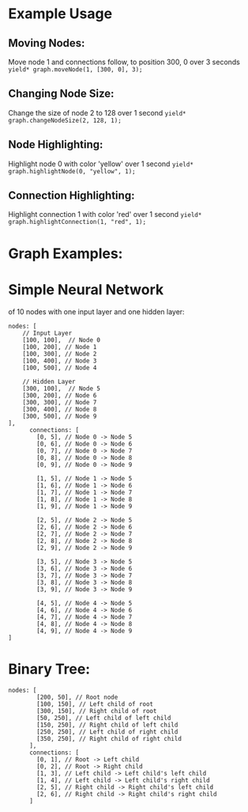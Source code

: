 # Example Usage

## Moving Nodes:
Move node 1 and connections follow, to position 300, 0 over 3 seconds
```yield* graph.moveNode(1, [300, 0], 3);```
## Changing Node Size:
Change the size of node 2 to 128 over 1 second
```yield* graph.changeNodeSize(2, 128, 1);```
## Node Highlighting:
Highlight node 0 with color 'yellow' over 1 second
```yield* graph.highlightNode(0, "yellow", 1);```

## Connection Highlighting:
Highlight connection 1 with color 'red' over 1 second
```yield* graph.highlightConnection(1, "red", 1);```

# Graph Examples:
# Simple Neural Network
of 10 nodes with one input layer and one hidden layer:
```
nodes: [
    // Input Layer
    [100, 100],  // Node 0
    [100, 200], // Node 1
    [100, 300], // Node 2
    [100, 400], // Node 3
    [100, 500], // Node 4

    // Hidden Layer
    [300, 100],  // Node 5
    [300, 200], // Node 6
    [300, 300], // Node 7
    [300, 400], // Node 8
    [300, 500], // Node 9
],
      connections: [
        [0, 5], // Node 0 -> Node 5
        [0, 6], // Node 0 -> Node 6
        [0, 7], // Node 0 -> Node 7
        [0, 8], // Node 0 -> Node 8
        [0, 9], // Node 0 -> Node 9

        [1, 5], // Node 1 -> Node 5
        [1, 6], // Node 1 -> Node 6
        [1, 7], // Node 1 -> Node 7
        [1, 8], // Node 1 -> Node 8
        [1, 9], // Node 1 -> Node 9

        [2, 5], // Node 2 -> Node 5
        [2, 6], // Node 2 -> Node 6
        [2, 7], // Node 2 -> Node 7
        [2, 8], // Node 2 -> Node 8
        [2, 9], // Node 2 -> Node 9

        [3, 5], // Node 3 -> Node 5
        [3, 6], // Node 3 -> Node 6
        [3, 7], // Node 3 -> Node 7
        [3, 8], // Node 3 -> Node 8
        [3, 9], // Node 3 -> Node 9

        [4, 5], // Node 4 -> Node 5
        [4, 6], // Node 4 -> Node 6
        [4, 7], // Node 4 -> Node 7
        [4, 8], // Node 4 -> Node 8
        [4, 9], // Node 4 -> Node 9
]
```
# Binary Tree:
```
nodes: [
        [200, 50], // Root node
        [100, 150], // Left child of root
        [300, 150], // Right child of root
        [50, 250], // Left child of left child
        [150, 250], // Right child of left child
        [250, 250], // Left child of right child
        [350, 250], // Right child of right child
      ],
      connections: [
        [0, 1], // Root -> Left child
        [0, 2], // Root -> Right child
        [1, 3], // Left child -> Left child's left child
        [1, 4], // Left child -> Left child's right child
        [2, 5], // Right child -> Right child's left child
        [2, 6], // Right child -> Right child's right child
      ]
```
